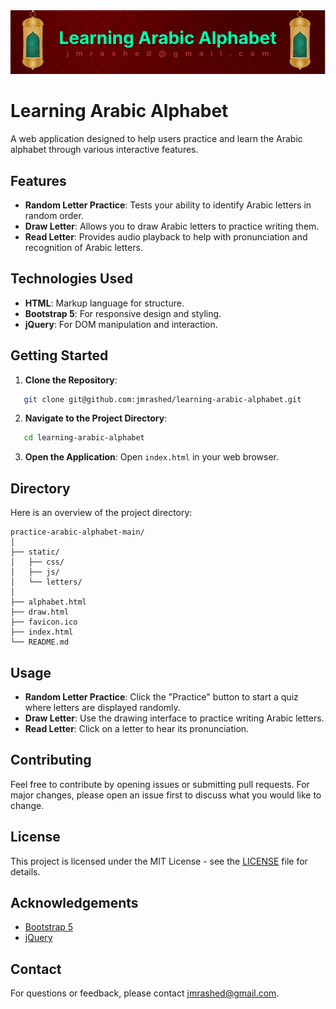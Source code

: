 <img src="./learning-arabic-alphabet.png">

# Learning Arabic Alphabet

A web application designed to help users practice and learn the Arabic alphabet through various interactive features.

## Features

- **Random Letter Practice**: Tests your ability to identify Arabic letters in random order.
- **Draw Letter**: Allows you to draw Arabic letters to practice writing them.
- **Read Letter**: Provides audio playback to help with pronunciation and recognition of Arabic letters.

## Technologies Used

- **HTML**: Markup language for structure.
- **Bootstrap 5**: For responsive design and styling.
- **jQuery**: For DOM manipulation and interaction.

## Getting Started

1. **Clone the Repository**:
```bash
   git clone git@github.com:jmrashed/learning-arabic-alphabet.git
```
   
2. **Navigate to the Project Directory**:
```bash
   cd learning-arabic-alphabet
```
   
3. **Open the Application**:
   Open `index.html` in your web browser.

## Directory
Here is an overview of the project directory:

```
practice-arabic-alphabet-main/
│
├── static/
│   ├── css/
│   ├── js/
│   └── letters/
│
├── alphabet.html
├── draw.html
├── favicon.ico
├── index.html
└── README.md
```


## Usage

- **Random Letter Practice**: Click the "Practice" button to start a quiz where letters are displayed randomly.
- **Draw Letter**: Use the drawing interface to practice writing Arabic letters.
- **Read Letter**: Click on a letter to hear its pronunciation.

## Contributing

Feel free to contribute by opening issues or submitting pull requests. For major changes, please open an issue first to discuss what you would like to change.

## License

This project is licensed under the MIT License - see the [LICENSE](LICENSE) file for details.

## Acknowledgements

- [Bootstrap 5](https://getbootstrap.com/)
- [jQuery](https://jquery.com/)

## Contact

For questions or feedback, please contact [jmrashed@gmail.com](mailto:jmrashed@gmail.com). 